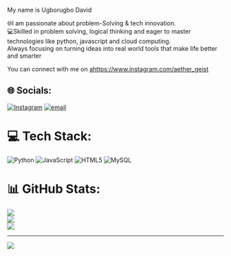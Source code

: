 My name is Ugborugbo David

🌐I am passionate about problem-Solving & tech innovation.<br/>
💻Skilled in problem solving, logical thinking and eager to master technologies like python, javascript and cloud computing.<br/>
Always focusing on turning ideas into real world tools that make life better and smarter<br/>

You can connect with me on <ahttps://www.instagram.com/aether_geist>


## 🌐 Socials:
[![Instagram](https://img.shields.io/badge/Instagram-%23E4405F.svg?logo=Instagram&logoColor=white)](https://instagram.com/aether_geist) [![email](https://img.shields.io/badge/Email-D14836?logo=gmail&logoColor=white)](mailto:dugborugbo@gmail.com) 

# 💻 Tech Stack:
![Python](https://img.shields.io/badge/python-3670A0?style=for-the-badge&logo=python&logoColor=ffdd54) ![JavaScript](https://img.shields.io/badge/javascript-%23323330.svg?style=for-the-badge&logo=javascript&logoColor=%23F7DF1E) ![HTML5](https://img.shields.io/badge/html5-%23E34F26.svg?style=for-the-badge&logo=html5&logoColor=white) ![MySQL](https://img.shields.io/badge/mysql-4479A1.svg?style=for-the-badge&logo=mysql&logoColor=white)
# 📊 GitHub Stats:
![](https://github-readme-stats.vercel.app/api?username=DavidUgborugbo1&theme=github_dark&hide_border=false&include_all_commits=false&count_private=false)<br/>
![](https://nirzak-streak-stats.vercel.app/?user=DavidUgborugbo1&theme=github_dark&hide_border=false)<br/>
![](https://github-readme-stats.vercel.app/api/top-langs/?username=DavidUgborugbo1&theme=github_dark&hide_border=false&include_all_commits=false&count_private=false&layout=compact)

---
[![](https://visitcount.itsvg.in/api?id=DavidUgborugbo1&icon=0&color=0)](https://visitcount.itsvg.in)

<!-- Proudly created with GPRM ( https://gprm.itsvg.in ) -->
